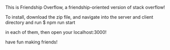 This is Friendship Overflow, a friendship-oriented version of stack overflow!

To install, download the zip file, and navigate into the server and client directory and run 
$ npm run start 

in each of them, then open your localhost:3000!

have fun making friends!